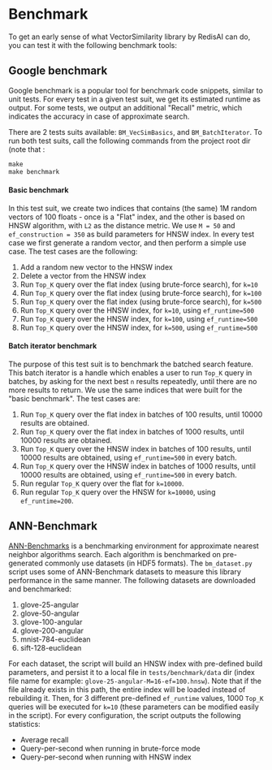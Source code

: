 # Benchmark

To get an early sense of what VectorSimilarity library by RedisAI can do, you can test it with the following benchmark tools:

## Google benchmark

Google benchmark is a popular tool for benchmark code snippets, similar to unit tests. For every test in a given test suit, we get its estimated runtime as output. For some tests, we output an additional "Recall" metric, which indicates the accuracy in case of approximate search.

There are 2 tests suits available: `BM_VecSimBasics`, and `BM_BatchIterator`.
To run both test suits, call the following commands from the project root dir (note that :
```asm
make
make benchmark
```

#### Basic benchmark

In this test suit, we create two indices that contains (the same) 1M random vectors of 100 floats - once is a "Flat" index, and the other is based on HNSW algorithm, with `L2` as the distance metric. We use `M = 50` and `ef_construction = 350` as build parameters for HNSW index.
In every test case we first generate a random vector, and then perform a simple use case. The test cases are the following:

1. Add a random new vector to the HNSW index
2. Delete a vector from the HNSW index
3. Run `Top_K` query over the flat index (using brute-force search), for `k=10`
4. Run `Top_K` query over the flat index (using brute-force search), for `k=100`
5. Run `Top_K` query over the flat index (using brute-force search), for `k=500`
6. Run `Top_K` query over the HNSW index, for `k=10`, using `ef_runtime=500`
7. Run `Top_K` query over the HNSW index, for `k=100`, using `ef_runtime=500`
8. Run `Top_K` query over the HNSW index, for `k=500`, using `ef_runtime=500`

#### Batch iterator benchmark

The purpose of this test suit is to benchmark the batched search feature. This batch iterator is a handle which enables a user to run `Top_K` query in batches, by asking for the next best `n` results repeatedly, until there are no more results to return. We use the same indices that were built for the "basic benchmark". The test cases are:

1. Run `Top_K` query over the flat index in batches of 100 results, until 10000 results are obtained. 
2. Run `Top_K` query over the flat index in batches of 1000 results, until 10000 results are obtained. 
3. Run `Top_K` query over the HNSW index in batches of 100 results, until 10000 results are obtained, using `ef_runtime=500` in every batch.
4. Run `Top_K` query over the HNSW index in batches of 1000 results, until 10000 results are obtained, using `ef_runtime=500` in every batch.
5. Run regular `Top_K` query over the flat for `k=10000`.
6. Run regular `Top_K` query over the HNSW for `k=10000`, using `ef_runtime=200`.


## ANN-Benchmark

[ANN-Benchmarks](http://ann-benchmarks.com/) is a benchmarking environment for approximate nearest neighbor algorithms search. Each algorithm is benchmarked on pre-generated commonly use datasets (in HDF5 formats).
The `bm_dataset.py` script uses some of ANN-Benchmark datasets to measure this library performance in the same manner. The following datasets are downloaded and benchmarked:

1. glove-25-angular
2. glove-50-angular
3. glove-100-angular
4. glove-200-angular
5. mnist-784-euclidean
6. sift-128-euclidean

For each dataset, the script will build an HNSW index with pre-defined build parameters, and persist it to a local file in `tests/benchmark/data` dir (index file name for example: `glove-25-angular-M=16-ef=100.hnsw`). Note that if the file already exists in this path, the entire index will be loaded instead of rebuilding it. Then, for 3 different pre-defined `ef_runtime` values, 1000 `Top_K` queries will be executed for `k=10` (these parameters can be modified easily in the script). For every configuration, the script outputs the following statistics:

- Average recall
- Query-per-second when running in brute-force mode
- Query-per-second when running with HNSW index
